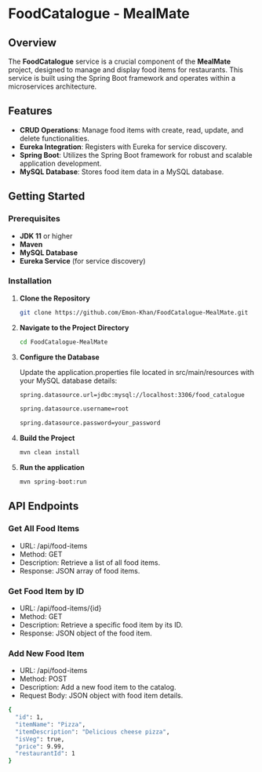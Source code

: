 # FoodCatalogue - MealMate

## Overview

The **FoodCatalogue** service is a crucial component of the **MealMate** project, designed to manage and display food items for restaurants. This service is built using the Spring Boot framework and operates within a microservices architecture.

## Features

- **CRUD Operations**: Manage food items with create, read, update, and delete functionalities.
- **Eureka Integration**: Registers with Eureka for service discovery.
- **Spring Boot**: Utilizes the Spring Boot framework for robust and scalable application development.
- **MySQL Database**: Stores food item data in a MySQL database.

## Getting Started

### Prerequisites

- **JDK 11** or higher
- **Maven**
- **MySQL Database**
- **Eureka Service** (for service discovery)

### Installation

1. **Clone the Repository**

   ```bash
   git clone https://github.com/Emon-Khan/FoodCatalogue-MealMate.git

2. **Navigate to the Project Directory**

   ```bash
   cd FoodCatalogue-MealMate

3. **Configure the Database**

   Update the application.properties   file located in src/main/resources with your MySQL database details:

   ```bash
   spring.datasource.url=jdbc:mysql://localhost:3306/food_catalogue

   spring.datasource.username=root

   spring.datasource.password=your_password

4. **Build the Project**

   ```bash
   mvn clean install

5. **Run the application**

   ```bash
   mvn spring-boot:run

## API Endpoints
### Get All Food Items
- URL: /api/food-items
- Method: GET
- Description: Retrieve a list of all food items.
- Response: JSON array of food items.

### Get Food Item by ID
- URL: /api/food-items/{id}
- Method: GET
- Description: Retrieve a specific food item by its ID.
- Response: JSON object of the food item.

### Add New Food Item
- URL: /api/food-items
- Method: POST
- Description: Add a new food item to the catalog.
- Request Body: JSON object with food item details.

```bash
{
  "id": 1,
  "itemName": "Pizza",
  "itemDescription": "Delicious cheese pizza",
  "isVeg": true,
  "price": 9.99,
  "restaurantId": 1
}




